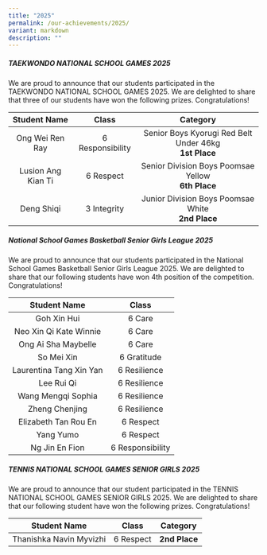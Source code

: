 ```yaml
---
title: "2025"
permalink: /our-achievements/2025/
variant: markdown
description: ""
---
```

##### **TAEKWONDO NATIONAL SCHOOL GAMES 2025**
We are proud to announce that our students participated in the TAEKWONDO NATIONAL SCHOOL GAMES 2025. We are delighted to share that three of our students have won the following prizes. Congratulations!

| Student Name  | Class | Category |
| :--------: | :--------: | :--------: |
| Ong Wei Ren Ray | 6 Responsibility | Senior Boys Kyorugi Red Belt Under 46kg<br>**1st Place** |
| Lusion Ang Kian Ti | 6 Respect | Senior Division Boys Poomsae Yellow<br>**6th Place** |
| Deng Shiqi | 3 Integrity | Junior Division Boys Poomsae White<br>**2nd Place** |

##### **National School Games Basketball Senior Girls League 2025**
We are proud to announce that our students participated in the National School Games Basketball Senior Girls League 2025. We are delighted to share that our following students have won 4th position of the competition. Congratulations!

| Student Name  | Class |
| :--------: | :--------: |
| Goh Xin Hui | 6 Care |
| Neo Xin Qi Kate Winnie | 6 Care |
| Ong Ai Sha Maybelle | 6 Care |
| So Mei Xin | 6 Gratitude |
| Laurentina Tang Xin Yan | 6 Resilience |
| Lee Rui Qi | 6 Resilience |
| Wang Mengqi Sophia | 6 Resilience |
| Zheng Chenjing | 6 Resilience |
| Elizabeth Tan Rou En | 6 Respect |
| Yang Yumo | 6 Respect |
| Ng Jin En Fion | 6 Responsibility |

##### **TENNIS NATIONAL SCHOOL GAMES SENIOR GIRLS 2025**
We are proud to announce that our student participated in the TENNIS NATIONAL SCHOOL GAMES SENIOR GIRLS 2025. We are delighted to share that our following student have won the following prizes. Congratulations!

| Student Name  | Class | Category |
| :--------: | :--------: | :--------: |
| Thanishka Navin Myvizhi | 6 Respect | **2nd Place** |